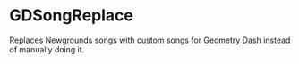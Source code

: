 # GDSongReplace
Replaces Newgrounds songs with custom songs for Geometry Dash instead of manually doing it.
